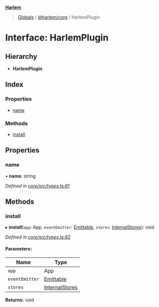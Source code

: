 **[Harlem](../README.md)**

> [Globals](../README.md) / [@harlem/core](../modules/_harlem_core.md) / HarlemPlugin

# Interface: HarlemPlugin

## Hierarchy

* **HarlemPlugin**

## Index

### Properties

* [name](_harlem_core.harlemplugin.md#name)

### Methods

* [install](_harlem_core.harlemplugin.md#install)

## Properties

### name

•  **name**: string

*Defined in [core/src/types.ts:61](https://github.com/andrewcourtice/harlem/blob/f05da99/core/src/types.ts#L61)*

## Methods

### install

▸ **install**(`app`: App, `eventEmitter`: [Emittable](_harlem_core.emittable.md), `stores`: [InternalStores](../modules/_harlem_core.md#internalstores)): void

*Defined in [core/src/types.ts:62](https://github.com/andrewcourtice/harlem/blob/f05da99/core/src/types.ts#L62)*

#### Parameters:

Name | Type |
------ | ------ |
`app` | App |
`eventEmitter` | [Emittable](_harlem_core.emittable.md) |
`stores` | [InternalStores](../modules/_harlem_core.md#internalstores) |

**Returns:** void
